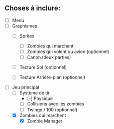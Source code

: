 ## Choses à inclure:

- [ ] Menu
- [ ] Graphismes
    - [ ] Sprites
        - [ ] Zombies qui marchent
        - [ ] Zombies qui volent ou avion (optionnel)
        - [ ] Canon (deux parties)
    - [ ] Texture Sol (optionnel)
    - [ ] Texture Arrière-plan (optionnel)


- [ ] Jeu principal
    - [ ] Système de tir
        - [-] Physique
        - [ ] Collisions avec les zombies
        - [ ]  Twingo / 100 (optionnel)
    - [x] Zombies qui marchent
        - [x] Zombie Manager